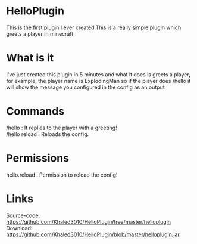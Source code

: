 # HelloPlugin
This is the first plugin I ever created.This is a really simple plugin which greets a player in minecraft

# What is it
I've just created this plugin in 5 minutes and what it does is greets a player, for example, the player name is ExplodingMan so if the player does /hello it will show the message you configured in the config as an output

# Commands
/hello : It replies to the player with a greeting!   
/hello reload : Reloads the config.

# Permissions
hello.reload : Permission to reload the config!

# Links
Source-code: https://github.com/Khaled3010/HelloPlugin/tree/master/helloplugin
Download: https://github.com/Khaled3010/HelloPlugin/blob/master/helloplugin.jar
